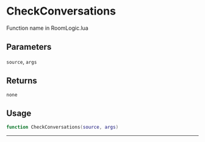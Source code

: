 # CheckConversations
Function name in RoomLogic.lua
## Parameters
`source`, `args`
## Returns
`none`
## Usage
```lua
function CheckConversations(source, args)
```
---
